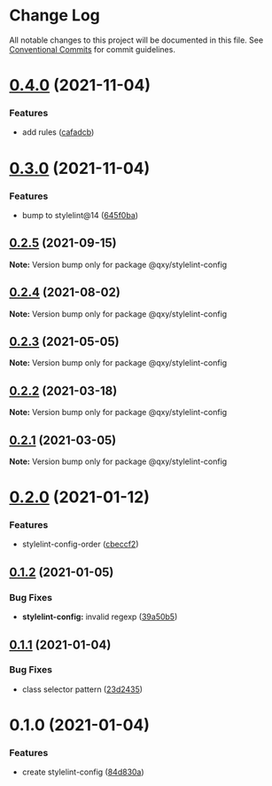 # Change Log

All notable changes to this project will be documented in this file.
See [Conventional Commits](https://conventionalcommits.org) for commit guidelines.

# [0.4.0](https://github.com/qxy-fe/configs/compare/@qxy/stylelint-config@0.3.0...@qxy/stylelint-config@0.4.0) (2021-11-04)


### Features

* add rules ([cafadcb](https://github.com/qxy-fe/configs/commit/cafadcb2f29a0f77f0955e6e71ff73a256fa7c68))





# [0.3.0](https://github.com/qxy-fe/configs/compare/@qxy/stylelint-config@0.2.5...@qxy/stylelint-config@0.3.0) (2021-11-04)


### Features

* bump to stylelint@14 ([645f0ba](https://github.com/qxy-fe/configs/commit/645f0ba33efee8a2846d92399700c4472bb3df56))





## [0.2.5](https://github.com/qxy-fe/configs/compare/@qxy/stylelint-config@0.2.4...@qxy/stylelint-config@0.2.5) (2021-09-15)

**Note:** Version bump only for package @qxy/stylelint-config





## [0.2.4](https://github.com/qxy-fe/configs/compare/@qxy/stylelint-config@0.2.3...@qxy/stylelint-config@0.2.4) (2021-08-02)

**Note:** Version bump only for package @qxy/stylelint-config

## [0.2.3](https://github.com/qxy-fe/configs/compare/@qxy/stylelint-config@0.2.2...@qxy/stylelint-config@0.2.3) (2021-05-05)

**Note:** Version bump only for package @qxy/stylelint-config

## [0.2.2](https://github.com/qxy-fe/configs/compare/@qxy/stylelint-config@0.2.1...@qxy/stylelint-config@0.2.2) (2021-03-18)

**Note:** Version bump only for package @qxy/stylelint-config

## [0.2.1](https://github.com/qxy-fe/configs/compare/@qxy/stylelint-config@0.2.0...@qxy/stylelint-config@0.2.1) (2021-03-05)

**Note:** Version bump only for package @qxy/stylelint-config

# [0.2.0](https://github.com/qxy-fe/configs/compare/@qxy/stylelint-config@0.1.2...@qxy/stylelint-config@0.2.0) (2021-01-12)

### Features

-   stylelint-config-order ([cbeccf2](https://github.com/qxy-fe/configs/commit/cbeccf2d47451049f262701c1b442b8d2bbbc97d))

## [0.1.2](https://github.com/qxy-fe/configs/compare/@qxy/stylelint-config@0.1.1...@qxy/stylelint-config@0.1.2) (2021-01-05)

### Bug Fixes

-   **stylelint-config:** invalid regexp ([39a50b5](https://github.com/qxy-fe/configs/commit/39a50b52f81559b60707b52bd12b6bb021969b1e))

## [0.1.1](https://github.com/qxy-fe/configs/compare/@qxy/stylelint-config@0.1.0...@qxy/stylelint-config@0.1.1) (2021-01-04)

### Bug Fixes

-   class selector pattern ([23d2435](https://github.com/qxy-fe/configs/commit/23d2435429c2c4de338afca0b47413e005fe6fd0))

# 0.1.0 (2021-01-04)

### Features

-   create stylelint-config ([84d830a](https://github.com/qxy-fe/configs/commit/84d830a579e9e6ce6f682fafea9629178621350c))
